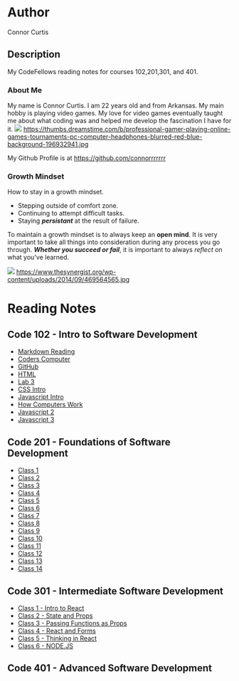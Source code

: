 # Author
Connor Curtis

## Description
My CodeFellows reading notes for courses 102,201,301, and 401.

### About Me
My name is Connor Curtis. I am 22 years old and from Arkansas. My main hobby is playing video games. My love for video games eventually taught me about what coding was and helped me develop the fascination I have for it.
![](https://thumbs.dreamstime.com/b/professional-gamer-playing-online-games-tournaments-pc-computer-headphones-blurred-red-blue-background-196932941.jpg)
https://thumbs.dreamstime.com/b/professional-gamer-playing-online-games-tournaments-pc-computer-headphones-blurred-red-blue-background-196932941.jpg

My Github Profile is at https://github.com/connorrrrrrr
### Growth Mindset
How to stay in a growth mindset.
- Stepping outside of comfort zone.
- Continuing to attempt difficult tasks.
- Staying **_persistant_** at the result of failure.

To maintain a growth mindset is to always keep an **open mind**. It is very important to take all things into consideration during any process you go through. ***Whether you succeed or fail***, it is important to always _reflect_ on what you've learned.

![](https://www.thesynergist.org/wp-content/uploads/2014/09/469564565.jpg)
https://www.thesynergist.org/wp-content/uploads/2014/09/469564565.jpg

# Reading Notes

## Code 102 - Intro to Software Development

- [Markdown Reading](markdown.md)
- [Coders Computer](coders_computer.md)
- [GitHub](github.md)
- [HTML](html.md)
- [Lab 3](extra.md)
- [CSS Intro](learningcss.md)
- [Javascript Intro](javascript.md)
- [How Computers Work](howcomputerswork.md)
- [Javascript 2](javascript2.md)
- [Javascript 3](javascript3.md)

## Code 201 - Foundations of Software Development

- [Class 1](class-01.md)
- [Class 2](class-02.md)
- [Class 3](class-03.md)
- [Class 4](class-04.md)
- [Class 5](class-05.md)
- [Class 6](class-06.md)
- [Class 7](class-07.md)
- [Class 8](class-08.md)
- [Class 9](class-09.md)
- [Class 10](class-10.md)
- [Class 11](class-11.md)
- [Class 12](class-12.md)
- [Class 13](class-13.md)
- [Class 14](class-14.md)

## Code 301 - Intermediate Software Development

- [Class 1 - Intro to React](intro-to-react.md)
- [Class 2 - State and Props](state-and-props.md)
- [Class 3 - Passing Functions as Props](passing-functions-as-props.md)
- [Class 4 - React and Forms](react-and-forms.md)
- [Class 5 - Thinking in React](thinking-in-react.md)
- [Class 6 - NODE.JS](node.md)

## Code 401 - Advanced Software Development